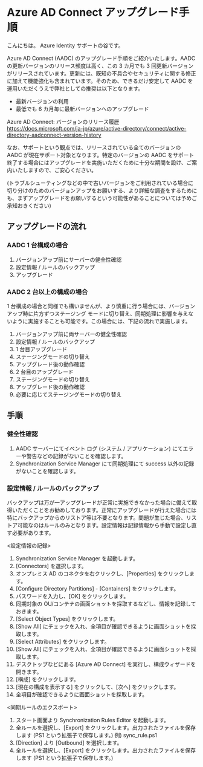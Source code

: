 # Azure AD Connect アップグレード手順

こんにちは。 Azure Identity サポートの谷です。

Azure AD Connect (AADC) のアップグレード手順をご紹介いたします。AADC の更新バージョンのリリース頻度は高く、この 3 カ月でも 3 回更新バージョンがリリースされています。更新には、既知の不具合やセキュリティに関する修正に加えて機能強化も含まれています。そのため、できるだけ安定して AADC を運用いただくうえで弊社としての推奨は以下となります。

- 最新バージョンの利用
- 最低でも 6 カ月毎に最新バージョンへのアップグレード
 
Azure AD Connect: バージョンのリリース履歴  
https://docs.microsoft.com/ja-jp/azure/active-directory/connect/active-directory-aadconnect-version-history
 
なお、サポートという観点では、リリースされている全てのバージョンの AADC が現在サポート対象となります。特定のバージョンの AADC をサポート終了する場合にはアップグレードを実施いただくために十分な期間を設け、ご案内いたしますので、ご安心ください。

(トラブルシューティングなどの中で古いバージョンをご利用されている場合に切り分けのためのバージョンアップをお願いする、より詳細な調査をするためにも、まずアップグレードをお願いするという可能性があることについては予めご承知おきください)
 
## アップグレードの流れ

### AADC 1 台構成の場合

1. バージョンアップ前にサーバーの健全性確認
2. 設定情報 / ルールのバックアップ
3. アップグレード
 
### AADC 2 台以上の構成の場合

1 台構成の場合と同様でも構いませんが、より慎重に行う場合には、バージョンアップ時に片方ずつステージング モードに切り替え、同期処理に影響を与えないように実施することも可能です。この場合には、下記の流れで実施します。

1. バージョンアップ前に両サーバーの健全性確認
2. 設定情報 / ルールのバックアップ
3. 1 台目アップグレード
4. ステージングモードの切り替え
5. アップグレード後の動作確認
6. 2 台目のアップグレード
7. ステージングモードの切り替え
8. アップグレード後の動作確認
9. 必要に応じてステージングモードの切り替え
 
## 手順

### 健全性確認

1. AADC サーバーにてイベント ログ (システム / アプリケーション) にてエラーや警告などの記録がないことを確認します。
2. Synchronization Service Manager にて同期処理にて success 以外の記録がないことを確認します。
 
### 設定情報 / ルールのバックアップ

バックアップは万が一アップグレードが正常に実施できなかった場合に備えて取得いただくことをお勧めしております。正常にアップグレードが行えた場合には特にバックアップからのリストア等は不要となります。問題が生じた場合、リストア可能なのはルールのみとなります。設定情報は記録情報から手動で設定し直す必要があります。

<設定情報の記録>

1. Synchronization Service Manager を起動します。
2. [Connectors] を選択します。
3. オンプレミス AD のコネクタを右クリックし、[Properties] をクリックします。
4. [Configure Directory Partitions] - [Containers] をクリックします。
5. パスワードを入力し、[OK] をクリックします。
6. 同期対象の OU/コンテナの画面ショットを採取するなどし、情報を記録しておきます。
7. [Select Object Types] をクリックします。
8. [Show All] にチェックを入れ、全項目が確認できるように画面ショットを採取します。
9. [Select Attributes] をクリックします。
10. [Show All] にチェックを入れ、全項目が確認できるように画面ショットを採取します。
11. デスクトップなどにある [Azure AD Connect] を実行し、構成ウィザードを開きます。
12. [構成] をクリックします。
13. [現在の構成を表示する] をクリックして、[次へ] をクリックします。
14. 全項目が確認できるように画面ショットを採取します。

<同期ルールのエクスポート>

1. スタート画面より Synchronization Rules Editor を起動します。
2. 全ルールを選択し、[Export] をクリックします。出力されたファイルを保存します (PS1 という拡張子で保存します。)
例) sync_rule.ps1
3. [Direction] より [Outbound] を選択します。
4. 全ルールを選択し、[Export] をクリックします。出力されたファイルを保存します (PS1 という拡張子で保存します。)